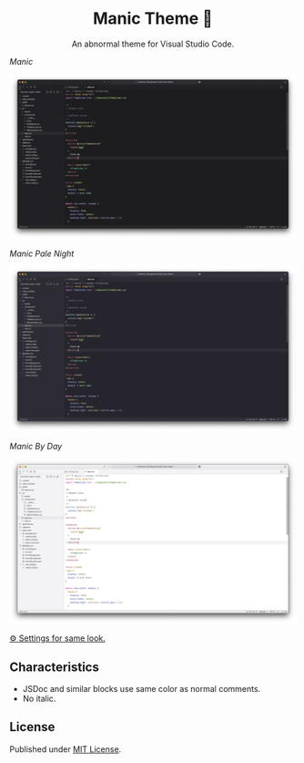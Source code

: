 <h1 align="center">
  Manic Theme 🖤
</h1>

<p align="center">
  An abnormal theme for Visual Studio Code.
<p>

_Manic_

![dark-theme](/previews/dark.png)

_Manic Pale Night_

![light-theme](/previews/pale.png)

_Manic By Day_

![light-theme](/previews/light.png)

[⚙️ Settings for same look.](https://github.com/hecticme/vscode-settings/blob/main/.vscode/settings.json)

## Characteristics

- JSDoc and similar blocks use same color as normal comments.
- No italic.

## License

Published under [MIT License](./LICENSE).

